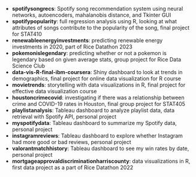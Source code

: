 - **spotifysongrecs**: Spotify song recommendation system using neural networks, autoencoders, mahalanobis distance, and Tkinter GUI
- **spotifypopularity**: full regression analysis using R, looking at what attributes of songs contribute to the popularity of the song, final project for STAT410
- **renewableenergyinvestments**: predicting renewable energy investments in 2020, part of Rice Datathon 2023
- **pokemonislegendary**: predicting whether or not a pokemon is legendary based on given average stats, group project for Rice Data Science Club
- **data-vis-R-final-ibm-coursera**: Shiny dashboard to look at trends in demographics, final project for online data visualization for R course
- **movietrends**: storytelling with data visualizations in R, final project for effective data visualization course
- **houstoncrimecovid**: investigating if there was a relationship between crime and COVID-19 rates in Houston, final group project for STAT405
- **playlistanalysis**: Tableau dashboard to analyze playlist data, data retrieval with Spotify API, personal project
- **myspotifydata**: Tableau dashboard to summarize my Spotify data, personal project 
- **instagramreviews**: Tableau dashboard to explore whether Instagram had more good or bad reviews, personal project
- **valorantmatchhistory**: Tableau dashboard to see my win rates by date, personal project
- **mortgageapprovaldiscriminationharriscounty**: data visualizations in R, first data project as a part of Rice Datathon 2022


